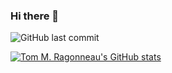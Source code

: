 ### Hi there 👋

![GitHub last commit](https://img.shields.io/github/last-commit/ragonneau/ragonneau)

[![Tom M. Ragonneau's GitHub stats](https://github-readme-stats.vercel.app/api?username=ragonneau&show_icons=true&theme=dracula)](https://github.com/anuraghazra/github-readme-stats)

<!--
**ragonneau/ragonneau** is a ✨ _special_ ✨ repository because its `README.md` (this file) appears on your GitHub profile.

Here are some ideas to get you started:

- 🔭 I’m currently working on ...
- 🌱 I’m currently learning ...
- 👯 I’m looking to collaborate on ...
- 🤔 I’m looking for help with ...
- 💬 Ask me about ...
- 📫 How to reach me: ...
- 😄 Pronouns: ...
- ⚡ Fun fact: ...
-->
